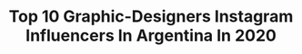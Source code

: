 ---
title: Top 10 Graphic-Designers Instagram Influencers In Argentina In 2020
description: >-
  Find top graphic-designers Instagram influencers in Argentina in 2020. Most popular hashtags: #tbt #procreate #shooting #quedateencasa.
platform: Instagram
profiles:
  - username: "matiasarietto"
    fullname: >-
      M A T I A S   A R I E T T O
    location: "Argentina"
    followers: 43025
    engagement: 227
    commentsToLikes: 0.054855
    avatar: "https://scontent-lht6-1.cdninstagram.com/v/t51.2885-19/s320x320/69527059_2411160182306289_6256639152557654016_n.jpg?_nc_ht=scontent-lht6-1.cdninstagram.com&_nc_ohc=36IMTrlgw-0AX8RHLzO&oh=f7a9e80ef58f2f0694390f12c5715c0c&oe=5EBBB56C"
    verified: false
    hashtags: "#dia15, #dia21, #quarantinelife, #quedateencasa"
  - username: "csbotti"
    fullname: >-
      Camila Sol Botti
    location: "Argentina"
    followers: 28784
    engagement: 487
    commentsToLikes: 0.082893
    avatar: "https://scontent-amt2-1.cdninstagram.com/v/t51.2885-19/s320x320/79685977_2447597532145545_8379613823086100480_n.jpg?_nc_ht=scontent-amt2-1.cdninstagram.com&_nc_ohc=PTfUpUI7RRcAX_7Oj9Z&oh=eb6e22d14fb00f890c468f6c0a218616&oe=5ED4EA40"
    verified: false
    hashtags: "#retouch, #outfit, #summer, #ph"
  - username: "ale.gaspari"
    fullname: >-
      Ale Gaspari
    location: "Argentina"
    followers: 10368
    engagement: 718
    commentsToLikes: 0.012260
    avatar: "https://scontent-lht6-1.cdninstagram.com/v/t51.2885-19/s320x320/50287207_524657368026329_956047110065618944_n.jpg?_nc_ht=scontent-lht6-1.cdninstagram.com&_nc_ohc=uRgsL2axG-QAX8KrPRB&oh=d664833cf05b0d1f037c570d388e30a0&oe=5EBBD06A"
    verified: false
    hashtags: "#tbt, #fdd, #serloquequeremosser, #tbt"
  - username: "fachymarin"
    fullname: >-
      Francisco Marin
    location: "Argentina"
    followers: 5637
    engagement: 1645
    commentsToLikes: 0.038051
    avatar: "https://scontent-lhr8-1.cdninstagram.com/v/t51.2885-19/s320x320/79762303_602510507190262_5918431304294072320_n.jpg?_nc_ht=scontent-lhr8-1.cdninstagram.com&_nc_ohc=_X_LBGnSnDEAX_KlZuM&oh=f01d05923fa2b9d0447f4e3ee56eab09&oe=5EBBCE4C"
    verified: false
    hashtags: "#zonestreet, #nightwalkermagazine, #25bluehours, #thoughtcatalog"
  - username: "flordepampi"
    fullname: >-
      ↠ Flor de Pampi
    location: "Argentina"
    followers: 18393
    engagement: 773
    commentsToLikes: 0.048270
    avatar: "https://scontent-ams4-1.cdninstagram.com/v/t51.2885-19/s320x320/53305634_160406754875531_5659671258560724992_n.jpg?_nc_ht=scontent-ams4-1.cdninstagram.com&_nc_ohc=HRrcwFNG2NgAX-CPvUC&oh=74b3830efbfd7f7c0574c87f8831c0f3&oe=5EBAFE98"
    verified: false
    hashtags: "#pride, #pridemonth2019, #coronart, #coronado"
  - username: "sandrakruczynski"
    fullname: >-
      🍂 𝐒𝐚𝐧𝐝𝐫𝐚 𝐊𝐫𝐮𝐜𝐳𝐲𝐧𝐬𝐤𝐢 🍂
    location: "Argentina"
    followers: 6442
    engagement: 786
    commentsToLikes: 0.016358
    avatar: "https://scontent-lhr8-1.cdninstagram.com/v/t51.2885-19/s320x320/88279347_3433513083342423_2777619976696102912_n.jpg?_nc_ht=scontent-lhr8-1.cdninstagram.com&_nc_ohc=E0C5G-V2jUQAX9CIelB&oh=1560e13db24518380a1ff29275a372bf&oe=5EBA1795"
    verified: false
    hashtags: ""
  - username: "anajugob"
    fullname: >-
      Ana Julia Gobbi
    location: "Argentina"
    followers: 15702
    engagement: 1654
    commentsToLikes: 0.052157
    avatar: "https://scontent-ssn1-1.cdninstagram.com/v/t51.2885-19/s320x320/51998405_1010026789190425_97325917432446976_n.jpg?_nc_ht=scontent-ssn1-1.cdninstagram.com&_nc_ohc=jiLG0Pe0lBAAX9YrenB&oh=036faa80e5dcde43b68e9681831b2521&oe=5EB1C4B2"
    verified: false
    hashtags: "#quedateencasa, #stayathome"
  - username: "sanxtypo"
    fullname: >-
      Santiago Colombo
    location: "Argentina"
    followers: 30688
    engagement: 744
    commentsToLikes: 0.021752
    avatar: "https://scontent-lhr8-1.cdninstagram.com/v/t51.2885-19/s320x320/69228439_1955374624565614_2625780685075382272_n.jpg?_nc_ht=scontent-lhr8-1.cdninstagram.com&_nc_ohc=Rmc3tnydxzYAX-CRWtd&oh=ca89ea663c366790464e2cc41cff07e8&oe=5EAFECB3"
    verified: false
    hashtags: "#weekend, #faster, #quality, #ipadpro"
  - username: "lodexavi"
    fullname: >-
      Xavi Aldea
    location: "Argentina"
    followers: 3208
    engagement: 1109
    commentsToLikes: 0.080160
    avatar: "https://scontent-bos3-1.cdninstagram.com/v/t51.2885-19/s320x320/47205826_557246588072818_9105027189425831936_n.jpg?_nc_ht=scontent-bos3-1.cdninstagram.com&_nc_ohc=wExl7AzMqJgAX9xf3BX&oh=eed117c713a666bdaf2dbfa36f052009&oe=5EBD5446"
    verified: false
    hashtags: "#ripped, #muscles, #exercise, #modellife"
  - username: "aleksovana"
    fullname: >-
      ana
    location: "Argentina"
    followers: 80475
    engagement: 757
    commentsToLikes: 0.009277
    avatar: "https://scontent-lhr8-1.cdninstagram.com/v/t51.2885-19/s320x320/92278155_2834084716626984_4618461118883430400_n.jpg?_nc_ht=scontent-lhr8-1.cdninstagram.com&_nc_ohc=IIYXqI8CPp4AX_tzGNY&oh=39e7b0b6d675a6931f4c17af0c2f1efe&oe=5EB923A0"
    verified: false
    hashtags: "#digitalillustrations, #artistsoninstagram, #ipaddrawing, #onepiece"
---